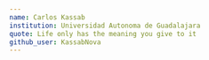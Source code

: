 ```yaml
---
name: Carlos Kassab
institution: Universidad Autonoma de Guadalajara
quote: Life only has the meaning you give to it
github_user: KassabNova
---
```

